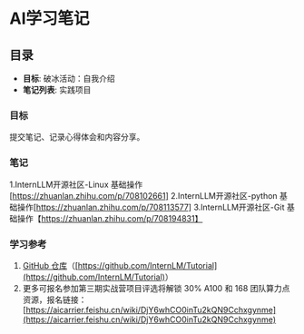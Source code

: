 # AI学习笔记

## 目录

- **目标**: 破冰活动：自我介绍
- **笔记列表**: 实践项目


### 目标

提交笔记、记录心得体会和内容分享。

### 笔记
1.InternLLM开源社区-Linux 基础操作[https://zhuanlan.zhihu.com/p/708102661]
2.InternLLM开源社区-python 基础操作[https://zhuanlan.zhihu.com/p/708113577]
3.InternLLM开源社区-Git 基础操作【https://zhuanlan.zhihu.com/p/708194831】

### 学习参考
1. [GitHub 仓库](https://github.com/InternLM/Tutorial)（<u>[https://github.com/InternLM/Tutorial](https://github.com/InternLM/Tutorial)</u>）
2. 更多可报名参加第三期实战营项目评选将解锁 30% A100 和 168 团队算力点资源，报名链接：[https://aicarrier.feishu.cn/wiki/DjY6whCO0inTu2kQN9Cchxgynme](https://aicarrier.feishu.cn/wiki/DjY6whCO0inTu2kQN9Cchxgynme)




